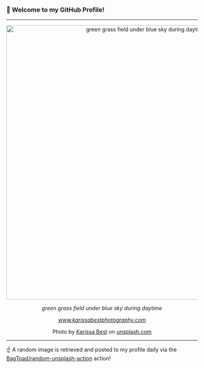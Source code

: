 ### 👋 Welcome to my GitHub Profile!

----

<div align="center">
  <img width="720" src="https://images.unsplash.com/photo-1609846615377-e2318cfdb54e?crop=entropy&cs=tinysrgb&fit=max&fm=jpg&ixid=M3w1NTI0OTR8MHwxfHJhbmRvbXx8fHx8fHx8fDE3NDMwNTYwMDB8&ixlib=rb-4.0.3&q=80&w=1080" alt="green grass field under blue sky during daytime">
  
  <em>green grass field under blue sky during daytime</em>
  
  <em>www.karissabestphotography.com</em>
  
  Photo by [Karissa Best](http://www.karissabestphotography.com) on [unsplash.com](https://unsplash.com/)
</div>

----

☝️ A random image is retrieved and posted to my profile daily via the [BagToad/random-unsplash-action](https://github.com/BagToad/random-unsplash-action) action!
